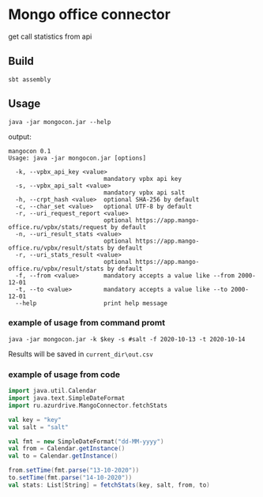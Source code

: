 # Mongo office connector
get call statistics from api

## Build
`sbt assembly`

## Usage 
`java -jar mongocon.jar --help`

output:
```
mangocon 0.1
Usage: java -jar mongocon.jar [options]

  -k, --vpbx_api_key <value>
                           mandatory vpbx api key
  -s, --vpbx_api_salt <value>
                           mandatory vpbx api salt
  -h, --crpt_hash <value>  optional SHA-256 by default
  -c, --char_set <value>   optional UTF-8 by default
  -r, --uri_request_report <value>
                           optional https://app.mango-office.ru/vpbx/stats/request by default
  -n, --uri_result_stats <value>
                           optional https://app.mango-office.ru/vpbx/result/stats by default
  -r, --uri_stats_result <value>
                           optional https://app.mango-office.ru/vpbx/result/stats by default
  -f, --from <value>       mandatory accepts a value like --from 2000-12-01
  -t, --to <value>         mandatory accepts a value like --to 2000-12-01
  --help                   print help message
```

### example of usage from command promt
`java -jar mongocon.jar -k $key -s #salt -f 2020-10-13 -t 2020-10-14` 

Results will be saved in `current_dir\out.csv`

### example of usage from code

```scala
import java.util.Calendar
import java.text.SimpleDateFormat
import ru.azurdrive.MangoConnector.fetchStats

val key = "key"
val salt = "salt"

val fmt = new SimpleDateFormat("dd-MM-yyyy")
val from = Calendar.getInstance()
val to = Calendar.getInstance()

from.setTime(fmt.parse("13-10-2020"))
to.setTime(fmt.parse("14-10-2020"))
val stats: List[String] = fetchStats(key, salt, from, to)
```




